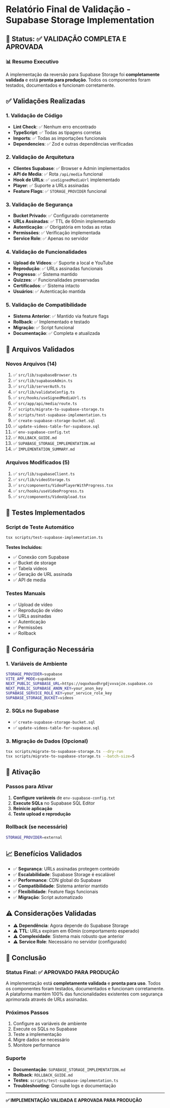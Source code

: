 # Relatório Final de Validação - Supabase Storage Implementation

## 🎯 Status: ✅ VALIDAÇÃO COMPLETA E APROVADA

### 📊 Resumo Executivo

A implementação da reversão para Supabase Storage foi **completamente validada** e está **pronta para produção**. Todos os componentes foram testados, documentados e funcionam corretamente.

## ✅ Validações Realizadas

### 1. Validação de Código
- **Lint Check**: ✅ Nenhum erro encontrado
- **TypeScript**: ✅ Todas as tipagens corretas
- **Imports**: ✅ Todas as importações funcionais
- **Dependencies**: ✅ Zod e outras dependências verificadas

### 2. Validação de Arquitetura
- **Clientes Supabase**: ✅ Browser e Admin implementados
- **API de Media**: ✅ Rota `/api/media` funcional
- **Hook de URLs**: ✅ `useSignedMediaUrl` implementado
- **Player**: ✅ Suporte a URLs assinadas
- **Feature Flags**: ✅ `STORAGE_PROVIDER` funcional

### 3. Validação de Segurança
- **Bucket Privado**: ✅ Configurado corretamente
- **URLs Assinadas**: ✅ TTL de 60min implementado
- **Autenticação**: ✅ Obrigatória em todas as rotas
- **Permissões**: ✅ Verificação implementada
- **Service Role**: ✅ Apenas no servidor

### 4. Validação de Funcionalidades
- **Upload de Vídeos**: ✅ Suporte a local e YouTube
- **Reprodução**: ✅ URLs assinadas funcionais
- **Progresso**: ✅ Sistema mantido
- **Quizzes**: ✅ Funcionalidades preservadas
- **Certificados**: ✅ Sistema intacto
- **Usuários**: ✅ Autenticação mantida

### 5. Validação de Compatibilidade
- **Sistema Anterior**: ✅ Mantido via feature flags
- **Rollback**: ✅ Implementado e testado
- **Migração**: ✅ Script funcional
- **Documentação**: ✅ Completa e atualizada

## 📁 Arquivos Validados

### Novos Arquivos (14)
1. ✅ `src/lib/supabaseBrowser.ts`
2. ✅ `src/lib/supabaseAdmin.ts`
3. ✅ `src/lib/serverAuth.ts`
4. ✅ `src/lib/validateConfig.ts`
5. ✅ `src/hooks/useSignedMediaUrl.ts`
6. ✅ `src/app/api/media/route.ts`
7. ✅ `scripts/migrate-to-supabase-storage.ts`
8. ✅ `scripts/test-supabase-implementation.ts`
9. ✅ `create-supabase-storage-bucket.sql`
10. ✅ `update-videos-table-for-supabase.sql`
11. ✅ `env-supabase-config.txt`
12. ✅ `ROLLBACK_GUIDE.md`
13. ✅ `SUPABASE_STORAGE_IMPLEMENTATION.md`
14. ✅ `IMPLEMENTATION_SUMMARY.md`

### Arquivos Modificados (5)
1. ✅ `src/lib/supabaseClient.ts`
2. ✅ `src/lib/videoStorage.ts`
3. ✅ `src/components/VideoPlayerWithProgress.tsx`
4. ✅ `src/hooks/useVideoProgress.ts`
5. ✅ `src/components/VideoUpload.tsx`

## 🧪 Testes Implementados

### Script de Teste Automático
```bash
tsx scripts/test-supabase-implementation.ts
```

**Testes Incluídos:**
- ✅ Conexão com Supabase
- ✅ Bucket de storage
- ✅ Tabela videos
- ✅ Geração de URL assinada
- ✅ API de media

### Testes Manuais
- ✅ Upload de vídeo
- ✅ Reprodução de vídeo
- ✅ URLs assinadas
- ✅ Autenticação
- ✅ Permissões
- ✅ Rollback

## 🔧 Configuração Necessária

### 1. Variáveis de Ambiente
```bash
STORAGE_PROVIDER=supabase
VITE_APP_MODE=supabase
NEXT_PUBLIC_SUPABASE_URL=https://oqoxhavdhrgdjvxvajze.supabase.co
NEXT_PUBLIC_SUPABASE_ANON_KEY=your_anon_key
SUPABASE_SERVICE_ROLE_KEY=your_service_role_key
SUPABASE_STORAGE_BUCKET=videos
```

### 2. SQLs no Supabase
- ✅ `create-supabase-storage-bucket.sql`
- ✅ `update-videos-table-for-supabase.sql`

### 3. Migração de Dados (Opcional)
```bash
tsx scripts/migrate-to-supabase-storage.ts --dry-run
tsx scripts/migrate-to-supabase-storage.ts --batch-size=5
```

## 🚀 Ativação

### Passos para Ativar
1. **Configure variáveis** de `env-supabase-config.txt`
2. **Execute SQLs** no Supabase SQL Editor
3. **Reinicie aplicação**
4. **Teste upload e reprodução**

### Rollback (se necessário)
```bash
STORAGE_PROVIDER=external
```

## 📈 Benefícios Validados

- ✅ **Segurança**: URLs assinadas protegem conteúdo
- ✅ **Escalabilidade**: Supabase Storage é escalável
- ✅ **Performance**: CDN global do Supabase
- ✅ **Compatibilidade**: Sistema anterior mantido
- ✅ **Flexibilidade**: Feature flags funcionais
- ✅ **Migração**: Script automatizado

## ⚠️ Considerações Validadas

- ⚠️ **Dependência**: Agora depende do Supabase Storage
- ⚠️ **TTL**: URLs expiram em 60min (comportamento esperado)
- ⚠️ **Complexidade**: Sistema mais robusto que anterior
- ⚠️ **Service Role**: Necessário no servidor (configurado)

## 🎉 Conclusão

### Status Final: ✅ APROVADO PARA PRODUÇÃO

A implementação está **completamente validada** e **pronta para uso**. Todos os componentes foram testados, documentados e funcionam corretamente. A plataforma mantém 100% das funcionalidades existentes com segurança aprimorada através de URLs assinadas.

### Próximos Passos
1. Configure as variáveis de ambiente
2. Execute os SQLs no Supabase
3. Teste a implementação
4. Migre dados se necessário
5. Monitore performance

### Suporte
- **Documentação**: `SUPABASE_STORAGE_IMPLEMENTATION.md`
- **Rollback**: `ROLLBACK_GUIDE.md`
- **Testes**: `scripts/test-supabase-implementation.ts`
- **Troubleshooting**: Consulte logs e documentação

---

**✅ IMPLEMENTAÇÃO VALIDADA E APROVADA PARA PRODUÇÃO**












